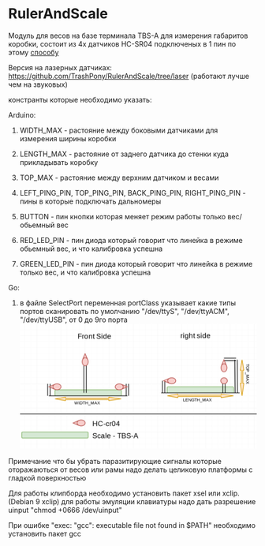 # RulerAndScale
Модуль для весов на базе терминала TBS-A для измерения габаритов коробки, состоит из 4х датчиков HC-SR04 подключеных в 1 пин
по этому [способу](http://www.instructables.com/id/Hack-an-HC-SR04-to-a-3-pin-sensor/)

Версия на лазерных датчиках: https://github.com/TrashPony/RulerAndScale/tree/laser (работают лучше чем на звуковых)

констранты которые необходимо указать:

Arduino:
1) WIDTH_MAX - растояние между боковыми датчиками для измерения ширины коробки
2) LENGTH_MAX - растояние от заднего датчика до стенки куда прикладывать коробку
3) TOP_MAX - растояние между верхним датчиком и весами

4) LEFT_PING_PIN, TOP_PING_PIN, BACK_PING_PIN, RIGHT_PING_PIN - пины в которые подключать дальномеры

5) BUTTON - пин кнопки которая меняет режим работы только вес/обьемный вес
6) RED_LED_PIN - пин диода который говорит что линейка в режиме обьемный вес, и что калибровка успешна
7) GREEN_LED_PIN - пин диода который говорит что линейка в режиме только вес, и что калибровка успешна

Go: 
1) в файле SelectPort переменная portClass указывает какие типы портов сканировать 
по умолчанию "/dev/ttyS", "/dev/ttyACM", "/dev/ttyUSB", от 0 до 9го порта
![Image alt](https://github.com/TrashPony/RulerAndScale/raw/master/image.png)

Примечание что бы убрать паразитирующие сигналы которые оторажаються от весов или рамы надо 
делать целиковую платформы с гладкой поверхностью

Для работы клипборда необходимо установить пакет xsel или xclip. (Debian 9 xclip)
для работы эмуляции клавиатуры надо дать разрешение uinput  "chmod +0666 /dev/uinput"

При ошибке "exec: "gcc": executable file not found in $PATH" необходимо установить пакет gcc
